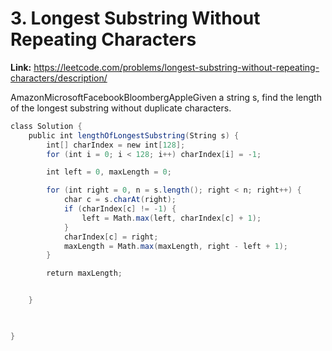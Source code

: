 # 3. Longest Substring Without Repeating Characters

**Link:** https://leetcode.com/problems/longest-substring-without-repeating-characters/description/

AmazonMicrosoftFacebookBloombergAppleGiven a string s, find the length of the longest substring without duplicate characters.

```java
class Solution {
    public int lengthOfLongestSubstring(String s) {
        int[] charIndex = new int[128]; 
        for (int i = 0; i < 128; i++) charIndex[i] = -1; 

        int left = 0, maxLength = 0;

        for (int right = 0, n = s.length(); right < n; right++) {
            char c = s.charAt(right); 
            if (charIndex[c] != -1) {
                left = Math.max(left, charIndex[c] + 1); 
            }
            charIndex[c] = right;
            maxLength = Math.max(maxLength, right - left + 1);
        }

        return maxLength;


    }


    
}
```
